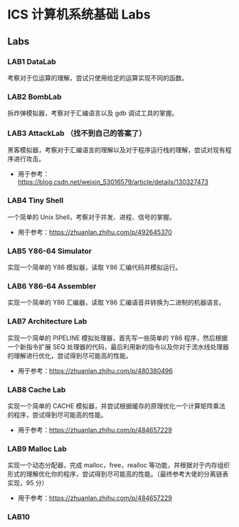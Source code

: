 # ICS 计算机系统基础 Labs

## Labs

### LAB1 DataLab

考察对于位运算的理解，尝试只使用给定的运算实现不同的函数。

### LAB2 BombLab

拆炸弹模拟器，考察对于汇编语言以及 gdb 调试工具的掌握。

### LAB3 AttackLab （找不到自己的答案了）

黑客模拟器，考察对于汇编语言的理解以及对于程序运行栈的理解，尝试对现有程序进行攻击。

- 用于参考：https://blog.csdn.net/weixin_53016579/article/details/130327473

### LAB4 Tiny Shell

一个简单的 Unix Shell，考察对于并发、进程、信号的掌握。

- 用于参考：https://zhuanlan.zhihu.com/p/492645370

### LAB5 Y86-64 Simulator

实现一个简单的 Y86 模拟器，读取 Y86 汇编代码并模拟运行。

### LAB6 Y86-64 Assembler

实现一个简单的 Y86 汇编器，读取 Y86 汇编语音并转换为二进制的机器语言。

### LAB7 Architecture Lab

实现一个简单的 PIPELINE 模拟处理器，首先写一些简单的 Y86 程序，然后根据一个新指令扩展 SEQ 处理器的代码，最后利用新的指令以及你对于流水线处理器的理解进行优化，尝试得到尽可能高的性能。

- 用于参考：https://zhuanlan.zhihu.com/p/480380496

### LAB8 Cache Lab

实现一个简单的 CACHE 模拟器，并尝试根据缓存的原理优化一个计算矩阵乘法的程序，尝试得到尽可能高的性能。

- 用于参考：https://zhuanlan.zhihu.com/p/484657229

### LAB9 Malloc Lab

实现一个动态分配器，完成 malloc，free，realloc 等功能，并根据对于内存组织形式的理解优化你的程序，尝试得到尽可能高的性能。（最终参考大佬的分离链表实现，95 分）

- 用于参考：https://zhuanlan.zhihu.com/p/484657229

### LAB10
